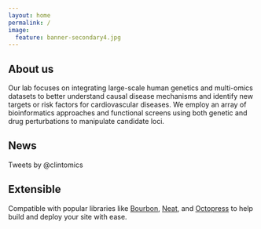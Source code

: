 ```yaml
---
layout: home
permalink: /
image:
  feature: banner-secondary4.jpg
---
```


<div class="tile">
  <h2 class="post-title">About us</h2>
  <p class="post-excerpt">Our lab focuses on integrating large-scale human genetics and multi-omics datasets to better understand causal disease mechanisms and identify new targets or risk factors for cardiovascular diseases. We employ an array of bioinformatics approaches and functional screens using both genetic and drug perturbations to manipulate candidate loci.</p>
</div><!-- /.tile -->

<div class="tile">
  <h2 class="post-title">News</h2>
<p class="twitter-timeline" href="https://twitter.com/clintomics" data-widget-id="338870296415174656">Tweets by @clintomics</p> <script>!function(d,s,id){var js,fjs=d.getElementsByTagName(s)[0],p=/^http:/.test(d.location)?'http':'https';if(!d.getElementById(id)){js=d.createElement(s);js.id=id;js.src=p+"://platform.twitter.com/widgets.js";fjs.parentNode.insertBefore(js,fjs);}}(document,"script","twitter-wjs");</script>
</div><!-- /.tile -->

<div class="tile">
  <h2 class="post-title">Extensible</h2>
  <p class="post-excerpt">Compatible with popular libraries like <a href="http://bourbon.io">Bourbon</a>, <a href="http://neat.bourbon.io/">Neat</a>, and <a href="http://github.com/octopress/octopress">Octopress</a> to help build and deploy your site with ease.</p>
</div><!-- /.tile -->
